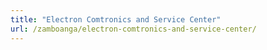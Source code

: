 ```yaml
---
title: "Electron Comtronics and Service Center"
url: /zamboanga/electron-comtronics-and-service-center/
---
```

